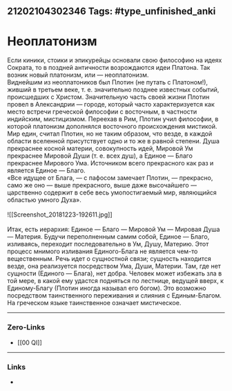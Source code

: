 21202104302346
Tags: #type_unfinished_anki 
---
# Неоплатонизм

Если киники, стоики и эпикурейцы основали свою философию на идеях Сократа, то в поздней античности возрождаются идеи Платона. Так возник новый платонизм, или — неоплатонизм.<br>Виднейшим из неоплатоников был Плотин (не путать с Платоном!), живший в третьем веке, т. е. значительно позднее известных событий, происшедших с Христом. Значительную часть своей жизни Плотин провел в Александрии — городе, который часто характеризуется как место встречи греческой философии с восточным, в частности индийским, мистицизмом. Переехав в Рим, Плотин учил философии, в которой платонизм дополнялся восточного происхождения мистикой.<br>Мир един, считал Плотин, но не таким образом, что везде, в каждой области вселенной присутствует одно и то же в равной степени. Душа прекраснее косной материи, совокупность идей, Мировой Ум прекраснее Мировой Души (т. е. всех душ), а Единое — Благо прекраснее Мирового Ума. Источником всего прекрасного как раз и является Единое — Благо.<br>«Все идущее от Блага, — с пафосом замечает Плотин, — прекрасно, само же оно — выше прекрасного, выше даже высочайшего — царственно содержит в себе весь умопостигаемый мир, являющийся областью умного Духа».<br><br>![[Screenshot_20181223-192611.jpg]]<br><br>Итак, есть иерархия: Единое — Благо — Мировой Ум — Мировая Душа — Материя. Будучи переполненным самим собой, Единое — Благо, изливаясь, переходит последовательно в Ум, Душу, Материю. Этот процесс мнимого изливания Единого-Блага не является чем-то вещественным. Речь идет о сущностной связи; сущность находится везде, она реализуется посредством Ума, Души, Материи. Там, где нет сущности (Единого — Блага), нет добра. Человек может избежать зла в той мере, в какой ему удастся подняться по лестнице, ведущей вверх, к Единому-Благу (Плотин иногда называл его богом). Это возможно посредством таинственного переживания и слияния с Единым-Благом. На греческом языке таинственное означает мистическое.

---
### Zero-Links
- [[00 QI]]
---
### Links
-